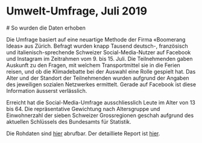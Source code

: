# Umwelt-Umfrage, Juli 2019

# So wurden die Daten erhoben

Die Umfrage basiert auf eine neuartige Methode der Firma «Boomerang Ideas» aus Zürich. Befragt wurden knapp Tausend deutsch-, französisch und italienisch-sprechende Schweizer Social-Media-Nutzer auf Facebook und Instagram im Zeitrahmen vom 9. bis 15. Juli. Die Teilnehmenden gaben Auskunft zu den Fragen, mit welchem Transportmittel sie in die Ferien reisen, und ob die Klimadebatte bei der Auswahl eine Rolle gespielt hat. Das Alter und der Standort der Teilnehmenden wurden aufgrund der Angaben des jeweiligen sozialen Netzwerkes ermittelt. Gerade auf Facebook ist diese Information äusserst verlässlich.

Erreicht hat die Social-Media-Umfrage ausschliesslich Leute im Alter von 13 bis 64. Die repräsentative Gewichtung nach Altersgruppe und Einwohnerzahl der sieben Schweizer Grossregionen geschah aufgrund des aktuellen Schlüssels des Bundesamts für Statistik.

Die Rohdaten sind [hier](https://github.com/tamedia-ddj/umweltumfrage/blob/master/07_Data.xlsx) abrufbar. Der detailliete Report ist [hier](https://github.com/tamedia-ddj/umweltumfrage/blob/master/010_011-Final%20Report_f02.pdf).
